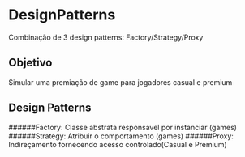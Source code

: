 # DesignPatterns
Combinação de 3 design patterns: Factory/Strategy/Proxy
## Objetivo 
Simular uma premiação de game para jogadores casual e premium
## Design Patterns
######Factory: Classe abstrata responsavel por instanciar (games)
######Strategy: Atribuir o comportamento (games)
######Proxy: Indireçamento fornecendo acesso controlado(Casual e Premium)
